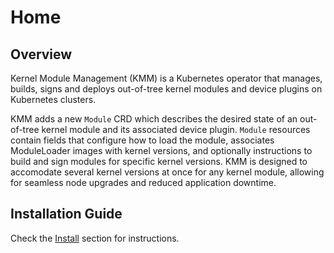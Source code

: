 # Home

## Overview

Kernel Module Management (KMM) is a Kubernetes operator that manages, builds, signs and deploys out-of-tree kernel modules and device plugins on Kubernetes clusters.

KMM adds a new `Module` CRD which describes the desired state of an out-of-tree kernel module and its associated device plugin. `Module` resources contain fields that configure how to load the module, associates ModuleLoader images with kernel versions, and optionally instructions to build and sign modules for specific kernel versions.
KMM is designed to accomodate several kernel versions at once for any kernel module, allowing for seamless node upgrades and reduced application downtime.

## Installation Guide

Check the [Install](documentation/install.md) section for instructions.

